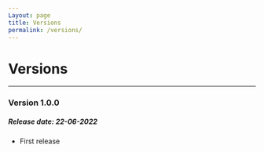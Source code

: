 ```yaml
---
Layout: page
title: Versions
permalink: /versions/
---
```


# Versions

***

### Version 1.0.0

##### Release date: 22-06-2022

* First release
